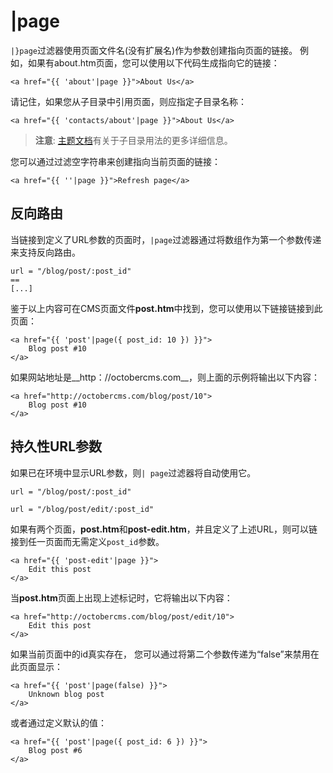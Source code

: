 # |page

`|}page`过滤器使用页面文件名(没有扩展名)作为参数创建指向页面的链接。 例如，如果有about.htm页面，您可以使用以下代码生成指向它的链接：

    <a href="{{ 'about'|page }}">About Us</a>

请记住，如果您从子目录中引用页面，则应指定子目录名称：

    <a href="{{ 'contacts/about'|page }}">About Us</a>

> **注意**: [主题文档](../cms/themes#subdirectories)有关于子目录用法的更多详细信息。

您可以通过过滤空字符串来创建指向当前页面的链接：

    <a href="{{ ''|page }}">Refresh page</a>

<a name="reverse-routing"></a>
## 反向路由

当链接到定义了URL参数的页面时，`|page`过滤器通过将数组作为第一个参数传递来支持反向路由。

    url = "/blog/post/:post_id"
    ==
    [...]

鉴于以上内容可在CMS页面文件**post.htm**中找到，您可以使用以下链接链接到此页面：

    <a href="{{ 'post'|page({ post_id: 10 }) }}">
        Blog post #10
    </a>

如果网站地址是__http：//octobercms.com__，则上面的示例将输出以下内容：

    <a href="http://octobercms.com/blog/post/10">
        Blog post #10
    </a>

<a name="persistent-parameters"></a>
## 持久性URL参数

如果已在环境中显示URL参数，则`| page`过滤器将自动使用它。

    url = "/blog/post/:post_id"

    url = "/blog/post/edit/:post_id"

如果有两个页面，**post.htm**和**post-edit.htm**，并且定义了上述URL，则可以链接到任一页面而无需定义`post_id`参数。

    <a href="{{ 'post-edit'|page }}">
        Edit this post
    </a>

当**post.htm**页面上出现上述标记时，它将输出以下内容：

    <a href="http://octobercms.com/blog/post/edit/10">
        Edit this post
    </a>

如果当前页面中的id真实存在， 您可以通过将第二个参数传递为“false”来禁用在此页面显示：

    <a href="{{ 'post'|page(false) }}">
        Unknown blog post
    </a>

或者通过定义默认的值：

    <a href="{{ 'post'|page({ post_id: 6 }) }}">
        Blog post #6
    </a>
